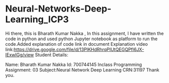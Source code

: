 # Neural-Networks-Deep-Learning_ICP3
Hi there, this is Bharath Kumar Nakka , In this assignment, I have written the code in python and used python Jupyter notebook as platform to run the code.Added explanation of code link in document Explanation video link:https://drive.google.com/file/d/13PlKHdRhrqPIUtQEGQPfl6JX-IExwIGg/view
Student Details:

Name: Bharath Kumar Nakka Id: 700744145 Inclass Programming Assignment: 03 Subject:Neural Network Deep Learning CRN:31197 Thank you.
